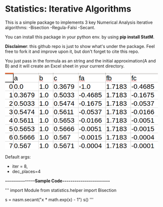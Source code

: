 # Statistics: Iterative Algorithms
This is a simple package to implements 3 key Numerical Analysis iterative algorithms:
-Bisection 
-Regula-Falsi
-Secant.

You can install this package in your python env. by using **pip install StatM**.


**Disclaimer**: this github repo is just to show what's under the package. Feel free to fork it and improve upon it, but don't forget to cite this repo.

You just pass in the formula as an string and the initial approximation(A and B) and it will create an Excel sheet in your current directory.


![alt text](https://github.com/Blaizzy/Boring_weekends/blob/master/StatM/Screenshot%20from%202019-05-13%2018-44-15.png)

Default args:

- iter = 8, 
- dec_places=4

**---------------Sample Code------------------------**

'''
import Module
from statistics.helper import Bisection

s = nasm.secant("x * math.exp(x) - 1")
s()
'''
